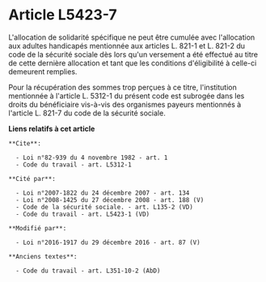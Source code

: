 # Article L5423-7

L'allocation de solidarité spécifique ne peut être cumulée avec  l'allocation aux adultes handicapés mentionnée aux articles
L. 821-1 et  L. 821-2 du code de la sécurité sociale dès lors qu'un versement a été  effectué au titre de cette dernière
allocation et tant que les  conditions d'éligibilité à celle-ci demeurent remplies. 

Pour la récupération des sommes trop perçues à ce titre, l'institution  mentionnée à l'article L. 5312-1 du présent code est
subrogée dans les  droits du bénéficiaire vis-à-vis des organismes payeurs mentionnés à  l'article L. 821-7 du code de la
sécurité sociale.

**Liens relatifs à cet article**

	**Cite**:

	  - Loi n°82-939 du 4 novembre 1982 - art. 1
	  - Code du travail - art. L5312-1

	**Cité par**:

	  - Loi n°2007-1822 du 24 décembre 2007 - art. 134
	  - Loi n°2008-1425 du 27 décembre 2008 - art. 188 (V)
	  - Code de la sécurité sociale. - art. L135-2 (VD)
	  - Code du travail - art. L5423-1 (VD)

	**Modifié par**:

	  - Loi n°2016-1917 du 29 décembre 2016 - art. 87 (V)

	**Anciens textes**:

	  - Code du travail - art. L351-10-2 (AbD)
